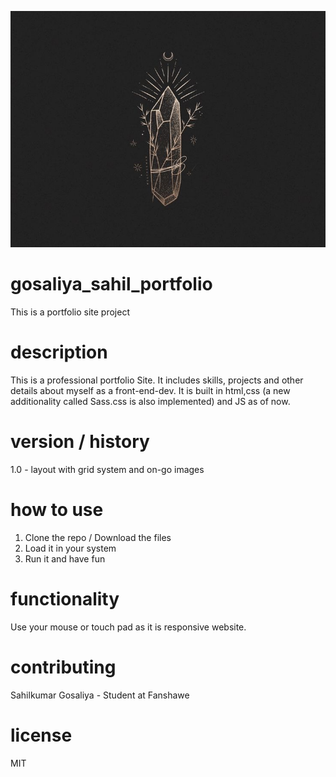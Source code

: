 ![Portfolio site](images/crystal.jpg)

# gosaliya_sahil_portfolio
This is a portfolio site project

# description
This is a professional portfolio Site.
It includes skills, projects and other details about myself as a front-end-dev.
It is built in html,css (a new additionality called Sass.css is also implemented) and JS as of now.


# version / history
1.0 - layout with grid system and on-go images


# how to use
1. Clone the repo / Download the files
2. Load it in your system
3. Run it and have fun

# functionality
Use your mouse or touch pad as it is responsive website. 

# contributing
Sahilkumar Gosaliya - Student at Fanshawe

# license
MIT
